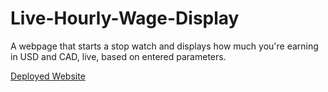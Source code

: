 # Live-Hourly-Wage-Display
A webpage that starts a stop watch and displays how much you're earning in USD and CAD, live, based on entered parameters.

[Deployed Website](https://bhansi.github.io/Live-Hourly-Wage-Display/)
